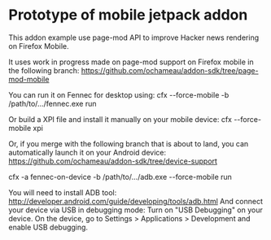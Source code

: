Prototype of mobile jetpack addon
=================================

This addon example use page-mod API to improve Hacker news rendering
on Firefox Mobile.

It uses work in progress made on page-mod support on Firefox mobile in the following
branch:
  https://github.com/ochameau/addon-sdk/tree/page-mod-mobile

You can run it on Fennec for desktop using:
  cfx --force-mobile -b /path/to/.../fennec.exe run

Or build a XPI file and install it manually on your mobile device:
  cfx --force-mobile xpi

Or, if you merge with the following branch that is about to land, 
you can automatically launch it on your Android device:
  https://github.com/ochameau/addon-sdk/tree/device-support

  cfx -a fennec-on-device -b /path/to/.../adb.exe --force-mobile run

You will need to install ADB tool:
  http://developer.android.com/guide/developing/tools/adb.html
And connect your device via USB in debugging mode:
  Turn on "USB Debugging" on your device.
  On the device, go to Settings > Applications > Development and enable USB
  debugging.


